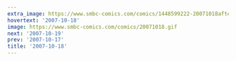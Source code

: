 ```yaml
---
extra_image: https://www.smbc-comics.com/comics/1448599222-20071018after.png
hovertext: '2007-10-18'
image: https://www.smbc-comics.com/comics/20071018.gif
next: '2007-10-19'
prev: '2007-10-17'
title: '2007-10-18'
---
```

